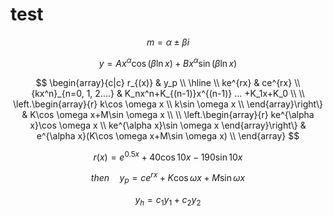 # test

$$m=\alpha\pm \beta i$$

$$y=Ax^\alpha \cos(\beta \ln x)+Bx^\alpha \sin(\beta \ln x)$$

$$
\begin{array}{c|c}
    r_{(x)} & y_p \\
    \hline \\
    ke^{rx} & ce^{rx} \\
    {kx^n}_{n=0, 1, 2....} & K_nx^n+K_{(n-1)}x^{(n-1)} ... +K_1x+K_0 \\ \\
    \left.\begin{array}{r}
        k\cos \omega x \\
        k\sin \omega x \\
    \end{array}\right\} & K\cos \omega x+M\sin \omega x \\ \\
     \left.\begin{array}{r}
        ke^{\alpha x}\cos \omega x \\
        ke^{\alpha x}\sin \omega x
    \end{array}\right\} & e^{\alpha x}(K\cos \omega x+M\sin \omega x) \\
\end{array}
$$

$$r(x)=e^{0.5x}+40\cos 10x-190\sin 10x$$

$$then \quad y_p=ce^{rx}+K\cos \omega x+M\sin \omega x$$

$$y_h=c_1y_1+c_2y_2$$